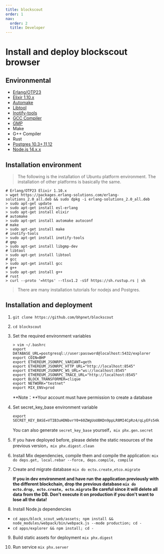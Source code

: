 ```yaml
---
title: blockscout
order: 1
nav:
  order: 2
  title: Developer
---
```


# Install and deploy blockscout browser

## Environmental

- [Erlang/OTP23](https://github.com/erlang/otp)
- [Elixir 1.10.x](https://elixir-lang.org/)
- [Automake](https://www.gnu.org/software/automake/)
- [Libtool](https://www.gnu.org/software/libtool/)
- [Inotify-tools](https://github.com/inotify-tools/inotify-tools/wiki)
- [GCC Compiler](https://gcc.gnu.org/)
- [GMP](https://gmplib.org/)
- Make
- G++ Compiler
- Rust
- [Postgres 10.3+,11,12](https://www.postgresql.org/)
- [Node.js 14.x.x](https://nodejs.org/en/)

## Installation environment

> The following is the installation of Ubuntu platform environment. The installation of other platforms is basically the same.

```shell
# Erlang/OTP23 Elixir 1.10.x
> wget https://packages.erlang-solutions.com/erlang-solutions_2.0_all.deb && sudo dpkg -i erlang-solutions_2.0_all.deb
> sudo apt-get update
> sudo apt-get install esl-erlang
> sudo apt-get install elixir
# automake
> sudo apt-get install automake autoconf
# make
> sudo apt-get install make
# inotify-tools
> sudo apt-get install inotify-tools
# gmp
> sudo apt-get install libgmp-dev
# libtool
> sudo apt-get install libtool
# gcc
> sudo apt-get install gcc
# g++
> sudo apt-get install g++
# rust
> curl --proto '=https' --tlsv1.2 -sSf https://sh.rustup.rs | sh
```

> There are many installation tutorials for nodejs and Postgres.

## Installation and deployment

1.  `git clone https://github.com/bhpnet/blockscout`

2.  `cd blockscout`

3.  Set the required environment variables

    ```shell
    > vim ~/.bashrc
    export DATABASE_URL=postgresql://user:password@localhost:5432/explorer
    export COIN=BHP
    export ETHEREUM_JSONRPC_VARIANT=geth
    export ETHEREUM_JSONRPC_HTTP_URL="http://localhost:8545"
    export ETHEREUM_JSONRPC_WS_URL="ws://localhost:8545"
    export ETHEREUM_JSONRPC_TRACE_URL="http://localhost:8545"
    export BLOCK_TRANSFORMER=clique
    export NETWORK="testnet"
    export MIX_ENV=prod
    ```

    **Note：**Your account must have permission to create a database

4.  Set secret_key_base environment variable

    ```shell
    export SECRET_KEY_BASE=VTIB3uHDNbvrY0+60ZWgUoUBKDn9ppLR8MI4CpRz4/qLyEFs54ktJfaNT6Z221No
    ```

    You can also generate `secret_key_base` yourself，`mix phx.gen.secret`

5.  If you have deployed before, please delete the static resources of the previous version，`mix phx.digest.clean`

6.  Install Mix dependencies, compile them and compile the application: `mix do deps.get, local.rebar --force, deps.compile, compile`

7.  Create and migrate database `mix do ecto.create,etco.migrate`

    **If you in dev environment and have run the application previously with the different blockchain, drop the previous database `mix do ecto.drop, ecto.create, ecto.migrate`
    Be careful since it will delete all data from the DB. Don't execute it on production if you don't want to lose all the data!**

8.  Install Node.js dependencies

- `cd apps/block_scout_web/assets; npm install && node_modules/webpack/bin/webpack.js --mode production; cd -`
- `cd apps/explorer && npm install; cd -`

9.  Build static assets for deployment `mix phx.digest`

10. Run service `mix phx.server`

